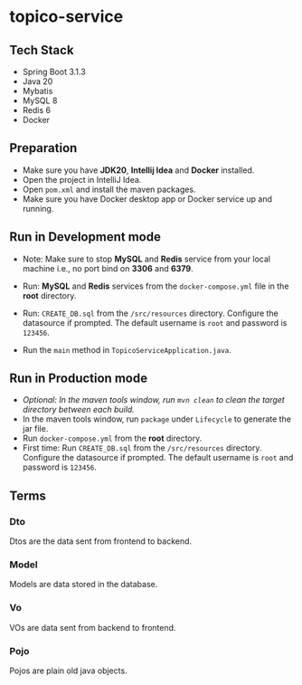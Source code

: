 # topico-service

## Tech Stack

- Spring Boot 3.1.3
- Java 20
- Mybatis
- MySQL 8
- Redis 6
- Docker

## Preparation

- Make sure you have **JDK20**, **Intellij Idea** and **Docker** installed.
- Open the project in IntelliJ Idea.
- Open `pom.xml` and install the maven packages.
- Make sure you have Docker desktop app or Docker service up and running.

## Run in Development mode

- Note: Make sure to stop __MySQL__ and __Redis__ service from your local machine
  i.e., no port bind on __3306__ and __6379__.

- Run: __MySQL__ and __Redis__ services from the `docker-compose.yml` file in the __root__ directory.
- Run: `CREATE_DB.sql` from the `/src/resources` directory. Configure the datasource if prompted. The default username
  is `root` and password is `123456`.
- Run the `main` method in `TopicoServiceApplication.java`.

## Run in Production mode

- _Optional: In the maven tools window, run `mvn clean` to clean the target directory between each build._
- In the maven tools window, run `package` under `Lifecycle` to generate the jar file.
- Run `docker-compose.yml` from the __root__ directory.
- First time: Run `CREATE_DB.sql` from the `/src/resources` directory. Configure the datasource if prompted. The default
  username
  is `root` and password is `123456`.

## Terms

### Dto

Dtos are the data sent from frontend to backend.

### Model

Models are data stored in the database.

### Vo

VOs are data sent from backend to frontend.

### Pojo

Pojos are plain old java objects.
